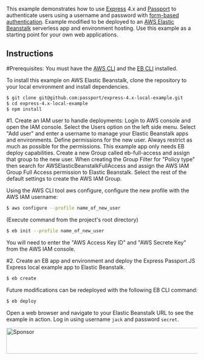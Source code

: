 This example demonstrates how to use [Express](http://expressjs.com/) 4.x and
[Passport](http://passportjs.org/) to authenticate users using a username and
password with [form-based authentication](https://en.wikipedia.org/wiki/HTTP%2BHTML_form-based_authentication).  Example modified to be deployed to an [AWS Elastic Beanstalk](https://aws.amazon.com/elasticbeanstalk/) serverless app and environment hosting.
Use this example as a starting point for your own web applications.

## Instructions

#Prerequisites:
You must have the [AWS CLI](https://docs.aws.amazon.com/cli/latest/userguide/cli-chap-install.html) and the [EB CLI](https://docs.aws.amazon.com/elasticbeanstalk/latest/dg/eb-cli3-install.html) installed.

To install this example on AWS Elastic Beanstalk, clone the repository to your local environment and install
dependencies.

```bash
$ git clone git@github.com:passport/express-4.x-local-example.git
$ cd express-4.x-local-example
$ npm install
```

#1. Create an IAM user to handle deployments:
Login to AWS console and open the IAM console. Select the Users option on the left side menu.  Select "Add user" and enter a username to manage your Elastic Beanstalk apps and environments.  Define permissions for the new user. Always restrict as much as possible for the permissions.  This example app only needs EB deploy capabilities.  Create a new Group called eb-full-access and assign that group to the new user.  When creating the Group Filter for "Policy type" then search for AWSElasticBeanstalkFullAccess and assign the AWS IAM Group Full Access permission to Elastic Beanstalk.  Select the rest of the default settings to create the AWS IAM Group.

Using the AWS CLI tool aws configure, configure the new profile with the AWS IAM username:
```bash
$ aws configure --profile name_of_new_user
```

(Execute command from the project's root directory)
```bash
$ eb init --profile name_of_new_user
```
You will need to enter the "AWS Access Key ID" and "AWS Secrete Key" from the AWS IAM console.

#2. Create an EB app and environment and deploy the Express Passport.JS Express local example app to Elastic Beanstalk.
```bash
$ eb create
```

Future modifications can be redeployed with the following EB CLI command:
```bash
$ eb deploy
```

Open a web browser and navigate to your Elastic Beanstalk URL to see the example in action.  Log in using username `jack` and password `secret`.

<a target='_blank' rel='nofollow' href='https://app.codesponsor.io/link/vK9dyjRnnWsMzzJTQ57fRJpH/passport/express-4.x-local-example'>  <img alt='Sponsor' width='888' height='68' src='https://app.codesponsor.io/embed/vK9dyjRnnWsMzzJTQ57fRJpH/passport/express-4.x-local-example.svg' /></a>
